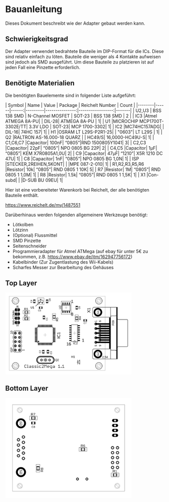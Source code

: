 # Bauanleitung

Dieses Dokument beschreibt wie der Adapter gebaut werden kann.

## Schwierigkeitsgrad

Der Adapter verwendet bedrahtete Bauteile im DIP-Format für die ICs. Diese sind relativ einfach zu löten. Bauteile die weniger als 4 Kontakte aufweisen sind jedoch als SMD ausgeführt. Um diese Bauteile zu platzieren ist auf jeden Fall eine Pinzette erforderlich.

## Benötigte Materialien

Die benötigten Bauelemente sind in folgender Liste aufgeführt:


| Symbol | Name | Value | Package | Reichelt Number | Count |
|--------|------|------:|---------|---------------:|-----------------:|-------|
| U2,U3 | BSS 138 SMD | N-Channel MOSFET | SOT-23 | BSS 138 SMD | 2 |
| IC3 |Atmel ATMEGA 8A-PU|	|	DIL-28|	ATMEGA 8A-PU |	1|
| U1 |MICROCHIP MCP1700T-3302E/TT| 3.3V LDO |	SOT-23|	MCP 1700-3302|		1|
| IC2 |MC74HC157ADG|	|	DIL-16| 74HC 157|	1|
| H1 |OSRAM LT L29S-P2R1-25|	|	"0603"|	LT L29S |		1|
| Q2 |RALTRON AS-16.000-18 QUARZ |	|	HC49/S| 16,0000-HC49U-S|		1|
| C1,C6,C7 |Capacitor|	100nF|	“0805”|RND 1500805Y1041|		3|
| C2,C3 |Capacitor|	22pF|	“0805”|	NPO 0805 BG 22P|	2|
| C4,C5 |Capacitor|	1µF|	“0805”|	KEM X7R0805A1,0U|		2|
| C9 |Capacitor|	47µF|	“1210”|	X5R 1210 DC 47U|	1|
| C8 |Capacitor|	1nF|	“0805”|	NPO 0805 BG 1,0N|	1|
| ISP |STECKER,2REIHEN,5KONT| |			|MPE 087-2-010|		1|
| R1,R2,R3,R5,R6 |Resistor|	10k|	“0805”|	RND 0805 1 10K|		5|
| R7 |Resistor|	1M|	“0805”|	RND 0805 1 1,0M|		1|
| R8 |Resistor|	1.5k|	“0805”|	RND 0805 1 1,5K|		1|
| X1 |Con-subd|	|		|D-SUB BU 09EU|		1|

Hier ist eine vorbereiteter Warenkorb bei Reichelt, der alle benötigten Bauteile enthält.

https://www.reichelt.de/my/1487551


Darüberhinaus werden folgenden allgemeinere Werkzeuge benötigt:

 * Lötkolben
 * Lötzinn
 * (Optional) Flussmittel
 * SMD Pinzette
 * Seitenschneider
 * Programmieradapter für Atmel ATMega (auf ebay für unter 5€ zu bekommen, z.B. https://www.ebay.de/itm/162947756172)
 * Kabelbinder (Zur Zugentlastung des Wii-Kabels)
 * Scharfes Messer zur Bearbeitung des Gehäuses


## Top Layer
<a href="images/top_layer.png"><img src="images/top_layer.png" width="400"></a>

## Bottom Layer
<a href="images/bottom_layer.png"><img src="images/bottom_layer.png" width="400"></a>

